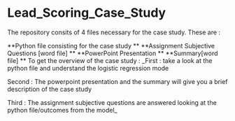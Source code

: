 # Lead_Scoring_Case_Study

The repository consits of 4 files necessary for the case study. These are :

**Python file consisting for the case study
**
**Assignment Subjective Questions [word file] 
**
**PowerPoint Presentation
**
**Summary[word file] 
**
To get the overview of the case study :
_First : take a look at the python file and understand the logistic regression mode

Second : The powerpoint presentation and the summary will give you a brief description of the case study

Third : The assignment subjective questions are answered looking at the python file/outcomes from the model_
